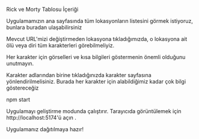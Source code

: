 Rick ve Morty Tablosu İçeriği

Uygulamamızın ana sayfasında tüm lokasyonların listesini görmek istiyoruz, bunlara buradan ulaşabilirsiniz

Mevcut URL'mizi değiştirmeden lokasyona tıkladığımızda, o lokasyona ait ölü veya diri tüm karakterleri görebilmeliyiz.

Her karakter için görselleri ve kısa bilgileri göstermenin önemli olduğunu unutmayın.

Karakter adlarından birine tıkladığınızda karakter sayfasına yönlendirilmelisiniz. Burada her karakter için alabildiğimiz kadar çok bilgi göstereceğiz

npm start

Uygulamayı geliştirme modunda çalıştırır. Tarayıcıda görüntülemek için http://localhost:5174'ü açın .

Uygulamanız dağıtılmaya hazır!
